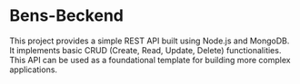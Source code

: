 
# Bens-Beckend

This project provides a simple REST API built using Node.js and MongoDB. It implements basic CRUD (Create, Read, Update, Delete) functionalities. This API can be used as a foundational template for building more complex applications.
